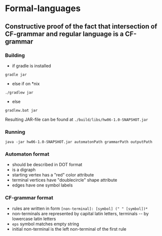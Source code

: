 # Formal-languages

## Constructive proof of the fact that intersection of CF-grammar and regular language is a CF-grammar

### Building
- if gradle is installed
```
gradle jar
```
- else if on *nix
```
./gradlew jar
```
- else
```
gradlew.bat jar
```
Resulting JAR-file can be found at `./build/libs/hw06-1.0-SNAPSHOT.jar`

### Running
```
java -jar hw06-1.0-SNAPSHOT.jar automatonPath grammarPath outputPath
```

### Automaton format
- should be described in DOT format
- is a digraph
- starting vertex has a "red" color attribute
- terminal vertices have "doublecircle" shape attribute
- edges have one symbol labels

### CF-grammar format
- rules are written in form `[non-terminal]: [symbol] (" " [symbol])*`
- non-terminals are represented by capital latin letters, terminals -- by lowercase latin letters
- `eps` symbol matches empty string
- initial non-terminal is the left non-terminal of the first rule

